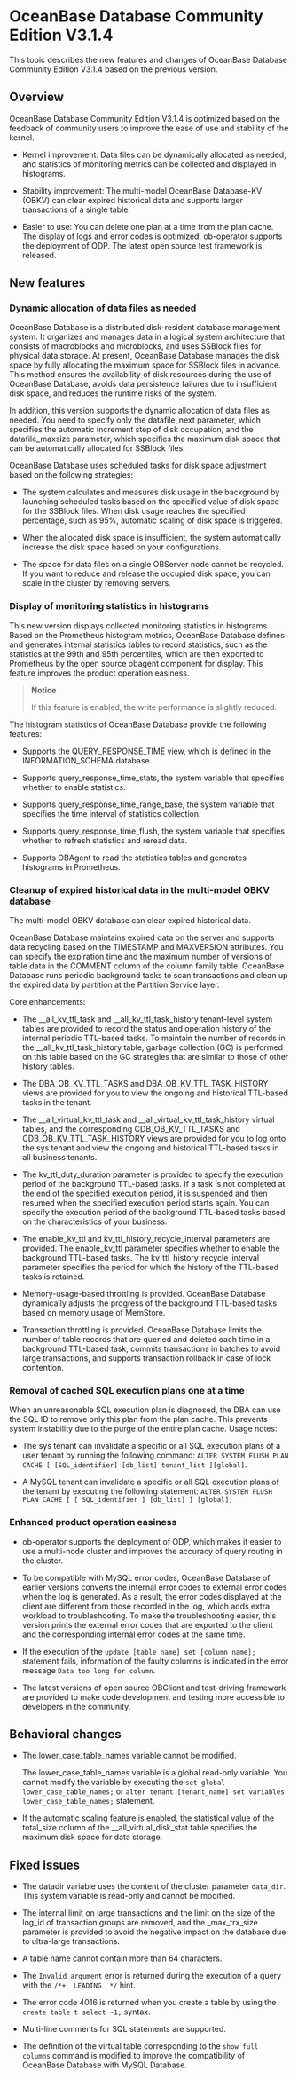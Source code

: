 # OceanBase Database Community Edition V3.1.4

This topic describes the new features and changes of OceanBase Database Community Edition V3.1.4 based on the previous version.

## Overview

OceanBase Database Community Edition V3.1.4 is optimized based on the feedback of community users to improve the ease of use and stability of the kernel.

* Kernel improvement: Data files can be dynamically allocated as needed, and statistics of monitoring metrics can be collected and displayed in histograms.

* Stability improvement: The multi-model OceanBase Database-KV (OBKV) can clear expired historical data and supports larger transactions of a single table.

* Easier to use: You can delete one plan at a time from the plan cache. The display of logs and error codes is optimized. ob-operator supports the deployment of ODP. The latest open source test framework is released.

## New features

### Dynamic allocation of data files as needed

OceanBase Database is a distributed disk-resident database management system. It organizes and manages data in a logical system architecture that consists of macroblocks and microblocks, and uses SSBlock files for physical data storage. At present, OceanBase Database manages the disk space by fully allocating the maximum space for SSBlock files in advance. This method ensures the availability of disk resources during the use of OceanBase Database, avoids data persistence failures due to insufficient disk space, and reduces the runtime risks of the system.

In addition, this version supports the dynamic allocation of data files as needed. You need to specify only the datafile_next parameter, which specifies the automatic increment step of disk occupation, and the datafile_maxsize parameter, which specifies the maximum disk space that can be automatically allocated for SSBlock files.

OceanBase Database uses scheduled tasks for disk space adjustment based on the following strategies:

* The system calculates and measures disk usage in the background by launching scheduled tasks based on the specified value of disk space for the SSBlock files. When disk usage reaches the specified percentage, such as 95%, automatic scaling of disk space is triggered.

* When the allocated disk space is insufficient, the system automatically increase the disk space based on your configurations.

* The space for data files on a single OBServer node cannot be recycled. If you want to reduce and release the occupied disk space, you can scale in the cluster by removing servers.

<!-- For more information, see [datafile_next](https://www.oceanbase.com/docs/community-observer-cn-10000000000449772) and [datafile_maxsize](https://www.oceanbase.com/docs/community-observer-cn-10000000000449771). -->

### Display of monitoring statistics in histograms

This new version displays collected monitoring statistics in histograms. Based on the Prometheus histogram metrics, OceanBase Database defines and generates internal statistics tables to record statistics, such as the statistics at the 99th and 95th percentiles, which are then exported to Prometheus by the open source obagent component for display. This feature improves the product operation easiness.

> **Notice**
>
> If this feature is enabled, the write performance is slightly reduced.

The histogram statistics of OceanBase Database provide the following features:

* Supports the QUERY_RESPONSE_TIME view, which is defined in the INFORMATION_SCHEMA database. 
  <!--For more information, see [information_schema.QUERY_RESPONSE_TIME](https://www.oceanbase.com/docs/community-observer-cn-10000000000450545).-->

* Supports query_response_time_stats, the system variable that specifies whether to enable statistics. 
  <!--For more information, see [query_response_time_stats](https://www.oceanbase.com/docs/community-observer-cn-10000000000449978).-->

* Supports query_response_time_range_base, the system variable that specifies the time interval of statistics collection. 
  <!--For more information, see [query_response_time_range_base](https://www.oceanbase.com/docs/community-observer-cn-10000000000449977).-->

* Supports query_response_time_flush, the system variable that specifies whether to refresh statistics and reread data. 
  <!--For more information, see [query_response_time_flush](https://www.oceanbase.com/docs/community-observer-cn-10000000000449976).-->

* Supports OBAgent to read the statistics tables and generates histograms in Prometheus.

### Cleanup of expired historical data in the multi-model OBKV database

The multi-model OBKV database can clear expired historical data.

OceanBase Database maintains expired data on the server and supports data recycling based on the TIMESTAMP and MAXVERSION attributes. You can specify the expiration time and the maximum number of versions of table data in the COMMENT column of the column family table. OceanBase Database runs periodic background tasks to scan transactions and clean up the expired data by partition at the Partition Service layer.

Core enhancements:

* The __all_kv_ttl_task and __all_kv_ttl_task_history tenant-level system tables are provided to record the status and operation history of the internal periodic TTL-based tasks. To maintain the number of records in the __all_kv_ttl_task_history table, garbage collection (GC) is performed on this table based on the GC strategies that are similar to those of other history tables.

* The DBA_OB_KV_TTL_TASKS and DBA_OB_KV_TTL_TASK_HISTORY views are provided for you to view the ongoing and historical TTL-based tasks in the tenant.

* The __all_virtual_kv_ttl_task and __all_virtual_kv_ttl_task_history virtual tables, and the corresponding CDB_OB_KV_TTL_TASKS and CDB_OB_KV_TTL_TASK_HISTORY views are provided for you to log onto the sys tenant and view the ongoing and historical TTL-based tasks in all business tenants.

* The kv_ttl_duty_duration parameter is provided to specify the execution period of the background TTL-based tasks. If a task is not completed at the end of the specified execution period, it is suspended and then resumed when the specified execution period starts again. You can specify the execution period of the background TTL-based tasks based on the characteristics of your business.

* The enable_kv_ttl and kv_ttl_history_recycle_interval parameters are provided. The enable_kv_ttl parameter specifies whether to enable the background TTL-based tasks. The kv_ttl_history_recycle_interval parameter specifies the period for which the history of the TTL-based tasks is retained.

* Memory-usage-based throttling is provided. OceanBase Database dynamically adjusts the progress of the background TTL-based tasks based on memory usage of MemStore.

* Transaction throttling is provided. OceanBase Database limits the number of table records that are queried and deleted each time in a background TTL-based task, commits transactions in batches to avoid large transactions, and supports transaction rollback in case of lock contention.

<!-- For more information, see [Expired data deletion of HBaseAPI](https://www.oceanbase.com/docs/community-observer-cn-10000000000449593). -->

### Removal of cached SQL execution plans one at a time

When an unreasonable SQL execution plan is diagnosed, the DBA can use the SQL ID to remove only this plan from the plan cache. This prevents system instability due to the purge of the entire plan cache. Usage notes:

* The sys tenant can invalidate a specific or all SQL execution plans of a user tenant by running the following command: `ALTER SYSTEM FLUSH PLAN CACHE [ [SQL_identifier] [db_list] tenant_list ][global]`.

* A MySQL tenant can invalidate a specific or all SQL execution plans of the tenant by executing the following statement: `ALTER SYSTEM FLUSH PLAN CACHE [ [ SQL_identifier ] [db_list] ] [global];`

### Enhanced product operation easiness

* ob-operator supports the deployment of ODP, which makes it easier to use a multi-node cluster and improves the accuracy of query routing in the cluster. 
  <!--For more information, see [Deploy ODP](https://www.oceanbase.com/docs/community-observer-cn-10000000000449661).-->

* To be compatible with MySQL error codes, OceanBase Database of earlier versions converts the internal error codes to external error codes when the log is generated. As a result, the error codes displayed at the client are different from those recorded in the log, which adds extra workload to troubleshooting. To make the troubleshooting easier, this version prints the external error codes that are exported to the client and the corresponding internal error codes at the same time.

* If the execution of the `update [table_name] set [column_name];` statement fails, information of the faulty columns is indicated in the error message `Data too long for column`.

* The latest versions of open source OBClient and test-driving framework are provided to make code development and testing more accessible to developers in the community.

## Behavioral changes

* The lower_case_table_names variable cannot be modified.

   The lower_case_table_names variable is a global read-only variable. You cannot modify the variable by executing the `set global lower_case_table_names;` or `alter tenant [tenant_name] set variables lower_case_table_names;` statement.

* If the automatic scaling feature is enabled, the statistical value of the total_size column of the __all_virtual_disk_stat table specifies the maximum disk space for data storage.

## Fixed issues

* The datadir variable uses the content of the cluster parameter `data_dir`. This system variable is read-only and cannot be modified.

* The internal limit on large transactions and the limit on the size of the log_id of transaction groups are removed, and the _max_trx_size parameter is provided to avoid the negative impact on the database due to ultra-large transactions.

* A table name cannot contain more than 64 characters.

* The `Invalid argument` error is returned during the execution of a query with the `/*+  LEADING  */` hint.

* The error code 4016 is returned when you create a table by using the `create table t select ~1;` syntax.

* Multi-line comments for SQL statements are supported.

* The definition of the virtual table corresponding to the `show full columns` command is modified to improve the compatibility of OceanBase Database with MySQL Database.
